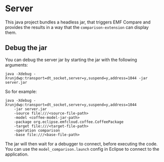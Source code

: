 # Server

This java project bundles a headless jar, that triggers EMF Compare and provides the results in a way that the `comparison-extension` can display them.

## Debug the jar

You can debug the server jar by starting the jar with the following arguments:

```command
java -Xdebug -Xrunjdwp:transport=dt_socket,server=y,suspend=y,address=1044 -jar server.jar
```

So for example:

```command
java -Xdebug -Xrunjdwp:transport=dt_socket,server=y,suspend=y,address=1044 
    -jar server.jar 
    -source file:///<source-file-path> 
    -model <coffee-model-jar-path> 
    -package org.eclipse.emfcloud.coffee.CoffeePackage 
    -target file:///<target-file-path> 
    -operation comparison 
    -base file:///<base-file-path>
```

The jar will then wait for a debugger to connect, before executing the code.
You can use the `model_comparison.launch` config in Eclipse to connect to the application.

